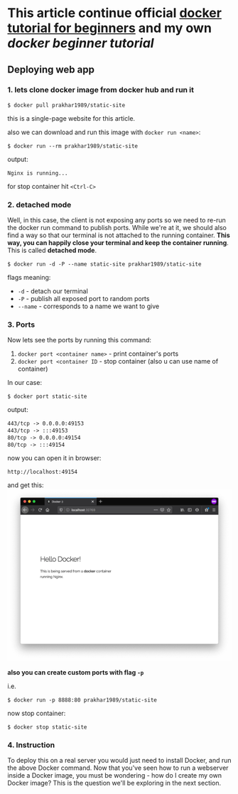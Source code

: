 # This article continue official [docker tutorial for beginners](https://docker-curriculum.com/) and my own *docker beginner tutorial*

## Deploying web app

### 1. lets clone docker image from docker hub and run it
```
$ docker pull prakhar1989/static-site
```
this is a single-page website for this article.

also we can download and run this image with `docker run <name>`:
```
$ docker run --rm prakhar1989/static-site
```

output:
```
Nginx is running...
```

for stop container hit `<Ctrl-C>`

### 2. **detached mode**

Well, in this case, the client is not exposing any ports so we need to re-run the docker run command to publish ports. While we're at it, we should also find a way so that our terminal is not attached to the running container. **This way, you can happily close your terminal and keep the container running**. This is called **detached mode**.

```
$ docker run -d -P --name static-site prakhar1989/static-site
```

flags meaning:
* `-d` - detach our terminal
* `-P` - publish all exposed port to random ports
* `--name` - corresponds to a name we want to give


### 3. Ports

Now lets see the ports by running this command:

1. `docker port <container name>` - print container's ports
2. `docker port <container ID` - stop container (also u can use name of container)
   
In our case:
```
$ docker port static-site
```
output:
```
443/tcp -> 0.0.0.0:49153
443/tcp -> :::49153
80/tcp -> 0.0.0.0:49154
80/tcp -> :::49154
```
now you can open it in browser:
```
http://localhost:49154
```

and get this:
![](./assets/img/static.webp)

**also you can create custom ports with flag `-p`**

i.e.
```
$ docker run -p 8888:80 prakhar1989/static-site
```

now stop container:
```
$ docker stop static-site
```

### 4. Instruction

To deploy this on a real server you would just need to install Docker, and run the above Docker command. Now that you've seen how to run a webserver inside a Docker image, you must be wondering - how do I create my own Docker image? This is the question we'll be exploring in the next section.